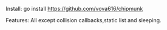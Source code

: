 Install:
go install https://github.com/vova616/chipmunk

Features:
All except collision callbacks,static list and sleeping.
